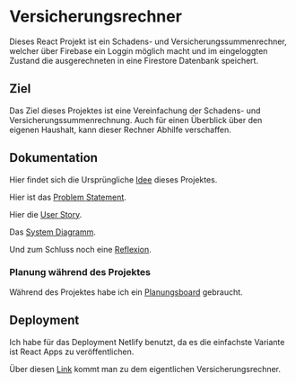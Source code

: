 # Versicherungsrechner

Dieses React Projekt ist ein Schadens- und Versicherungssummenrechner, welcher über Firebase ein Loggin möglich macht und im eingeloggten Zustand die ausgerechneten in eine Firestore Datenbank speichert.

## Ziel

Das Ziel dieses Projektes ist eine Vereinfachung der Schadens- und Versicherungssummenrechnung. Auch für einen Überblick über den eigenen Haushalt, kann dieser Rechner Abhilfe verschaffen.

## Dokumentation
Hier findet sich die Ursprüngliche [Idee](./Documentation/Dokumentation.md#idee) dieses Projektes.

Hier ist das [Problem Statement](./Documentation/Dokumentation.md#problem-statement).

Hier die [User Story](./Documentation/Dokumentation.md#user-story).

Das  [System Diagramm](./Documentation/Dokumentation.md#systemdiagramm).

Und zum Schluss noch eine  [Reflexion](./Documentation/Dokumentation.md#reflexion).

### Planung während des Projektes

Während des Projektes habe ich ein [Planungsboard](./Documentation/Planungsboard.md) gebraucht.

## Deployment

Ich habe für das Deployment Netlify benutzt, da es die einfachste Variante ist React Apps zu veröffentlichen.

Über diesen [Link](https://versicherungsrechner.netlify.app/) kommt man zu dem eigentlichen Versicherungsrechner.
